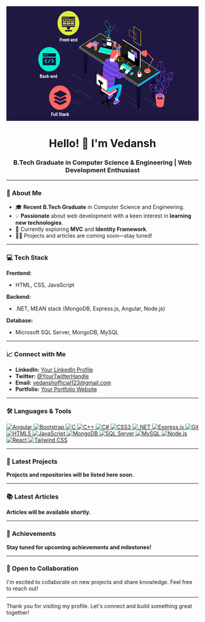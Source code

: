 <img src="https://github.com/Vedansh-828/Vedansh-828/blob/main/markdown-header.gif" width="800" height="300" alt="Header Image">


<h1 align="center">Hello! 👋 I'm Vedansh</h1>
<h3 align="center">B.Tech Graduate in Computer Science & Engineering | Web Development Enthusiast</h3>


---

### 🌟 About Me

- 🎓 **Recent B.Tech Graduate** in Computer Science and Engineering.
- 💡 **Passionate** about web development with a keen interest in **learning new technologies**.
- 🌱 Currently exploring **MVC** and **Identity Framework**.
- 👨‍💻 Projects and articles are coming soon—stay tuned!

---

### 💻 Tech Stack

**Frontend:**  
- HTML, CSS, JavaScript  

**Backend:**  
- .NET, MEAN stack (MongoDB, Express.js, Angular, Node.js)  

**Database:**  
- Microsoft SQL Server, MongoDB, MySQL  

---

### 📈 Connect with Me

- **LinkedIn:** [Your LinkedIn Profile](#)
- **Twitter:** [@YourTwitterHandle](#)
- **Email:** [vedanshofficial123@gmail.com](mailto:vedanshofficial123@gmail.com)
- **Portfolio:** [Your Portfolio Website](#)

---

### 🛠️ Languages & Tools

<p align="left">
  <a href="https://angular.io" target="_blank" rel="noreferrer">
    <img src="https://upload.wikimedia.org/wikipedia/commons/thumb/c/cf/Angular_full_color_logo.svg/1200px-Angular_full_color_logo.svg.png" alt="Angular" width="40" height="40">
  </a>
  <a href="https://getbootstrap.com" target="_blank" rel="noreferrer">
    <img src="https://upload.wikimedia.org/wikipedia/commons/thumb/4/43/Bootstrap_Logo.svg/2560px-Bootstrap_Logo.svg.png" alt="Bootstrap" width="40" height="40">
  </a>
  <a href="https://www.cprogramming.com/" target="_blank" rel="noreferrer">
    <img src="https://upload.wikimedia.org/wikipedia/commons/thumb/1/18/C_Programming_Language.svg/1200px-C_Programming_Language.svg.png" alt="C" width="40" height="40">
  </a>
  <a href="https://www.w3schools.com/cpp/" target="_blank" rel="noreferrer">
    <img src="https://upload.wikimedia.org/wikipedia/commons/thumb/1/18/C%2B%2B_logo.svg/1200px-C%2B%2B_logo.svg.png" alt="C++" width="40" height="40">
  </a>
  <a href="https://www.w3schools.com/cs/" target="_blank" rel="noreferrer">
    <img src="https://upload.wikimedia.org/wikipedia/commons/thumb/6/6a/C_Sharp_logo.svg/1200px-C_Sharp_logo.svg.png" alt="C#" width="40" height="40">
  </a>
  <a href="https://www.w3schools.com/css/" target="_blank" rel="noreferrer">
    <img src="https://upload.wikimedia.org/wikipedia/commons/thumb/6/62/CSS3_logo.svg/1200px-CSS3_logo.svg.png" alt="CSS3" width="40" height="40">
  </a>
  <a href="https://dotnet.microsoft.com/" target="_blank" rel="noreferrer">
    <img src="https://upload.wikimedia.org/wikipedia/commons/thumb/6/6a/.NET_logo.svg/1200px-.NET_logo.svg.png" alt=".NET" width="40" height="40">
  </a>
  <a href="https://expressjs.com" target="_blank" rel="noreferrer">
    <img src="https://upload.wikimedia.org/wikipedia/commons/thumb/6/64/Expressjs.png/1200px-Expressjs.png" alt="Express.js" width="40" height="40">
  </a>
  <a href="https://git-scm.com/" target="_blank" rel="noreferrer">
    <img src="https://upload.wikimedia.org/wikipedia/commons/thumb/e/e0/Git-logo.svg/1200px-Git-logo.svg.png" alt="Git" width="40" height="40">
  </a>
  <a href="https://www.w3.org/html/" target="_blank" rel="noreferrer">
    <img src="https://upload.wikimedia.org/wikipedia/commons/thumb/6/61/HTML5_logo_and_wordmark.svg/1200px-HTML5_logo_and_wordmark.svg.png" alt="HTML5" width="40" height="40">
  </a>
  <a href="https://developer.mozilla.org/en-US/docs/Web/JavaScript" target="_blank" rel="noreferrer">
    <img src="https://upload.wikimedia.org/wikipedia/commons/thumb/6/6a/JavaScript-logo.png/640px-JavaScript-logo.png" alt="JavaScript" width="40" height="40">
  </a>
  <a href="https://www.mongodb.com/" target="_blank" rel="noreferrer">
    <img src="https://upload.wikimedia.org/wikipedia/commons/thumb/4/47/MongoDB_Logo.svg/1200px-MongoDB_Logo.svg.png" alt="MongoDB" width="40" height="40">
  </a>
  <a href="https://www.microsoft.com/en-us/sql-server" target="_blank" rel="noreferrer">
    <img src="https://upload.wikimedia.org/wikipedia/commons/thumb/6/64/SQL_Server_2019_logo.png/1200px-SQL_Server_2019_logo.png" alt="SQL Server" width="40" height="40">
  </a>
  <a href="https://www.mysql.com/" target="_blank" rel="noreferrer">
    <img src="https://upload.wikimedia.org/wikipedia/commons/thumb/0/0e/MySQL_logo.svg/1200px-MySQL_logo.svg.png" alt="MySQL" width="40" height="40">
  </a>
  <a href="https://nodejs.org" target="_blank" rel="noreferrer">
    <img src="https://upload.wikimedia.org/wikipedia/commons/thumb/d/d9/Node.js_logo.svg/1200px-Node.js_logo.svg.png" alt="Node.js" width="40" height="40">
  </a>
  <a href="https://reactjs.org/" target="_blank" rel="noreferrer">
    <img src="https://upload.wikimedia.org/wikipedia/commons/thumb/a/a7/React-icon.svg/1200px-React-icon.svg.png" alt="React" width="40" height="40">
  </a>
  <a href="https://tailwindcss.com/" target="_blank" rel="noreferrer">
    <img src="https://upload.wikimedia.org/wikipedia/commons/thumb/6/60/Tailwind_CSS_Logo.svg/1200px-Tailwind_CSS_Logo.svg.png" alt="Tailwind CSS" width="40" height="40">
  </a>
</p>

---

### 🚀 Latest Projects

**Projects and repositories will be listed here soon.**

---

### 📚 Latest Articles

**Articles will be available shortly.**

---

### 🎉 Achievements

**Stay tuned for upcoming achievements and milestones!**

---

### 🤝 Open to Collaboration

I'm excited to collaborate on new projects and share knowledge. Feel free to reach out!

---

Thank you for visiting my profile. Let's connect and build something great together!
